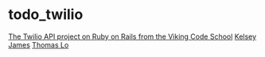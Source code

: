 # todo_twilio

[The Twilio API project on Ruby on Rails from the Viking Code School](http://www.vikingcodeschool.com)
[Kelsey James](https://github.com/kelseybjames)
[Thomas Lo](https://github.com/thomasjinlo)